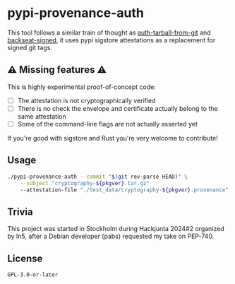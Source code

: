 # pypi-provenance-auth

This tool follows a similar train of thought as [auth-tarball-from-git] and [backseat-signed],
it uses pypi sigstore attestations as a replacement for signed git tags.

[auth-tarball-from-git]: https://github.com/kpcyrd/auth-tarball-from-git
[backseat-signed]: https://github.com/kpcyrd/backseat-signed

## ⚠️ Missing features ⚠️

This is highly experimental proof-of-concept code:

- [ ] The attestation is not cryptographically verified
- [ ] There is no check the envelope and certificate actually belong to the same attestation
- [ ] Some of the command-line flags are not actually asserted yet

If you're good with sigstore and Rust you're very welcome to contribute!

## Usage

```sh
./pypi-provenance-auth --commit "$(git rev-parse HEAD)" \
    --subject "cryptography-${pkgver}.tar.gz"
    --attestation-file "./test_data/cryptography-${pkgver}.provenance"
```

## Trivia

This project was started in Stockholm during Hackjunta 2024#2 organized by ln5,
after a Debian developer (pabs) requested my take on PEP-740.

## License

`GPL-3.0-or-later`
